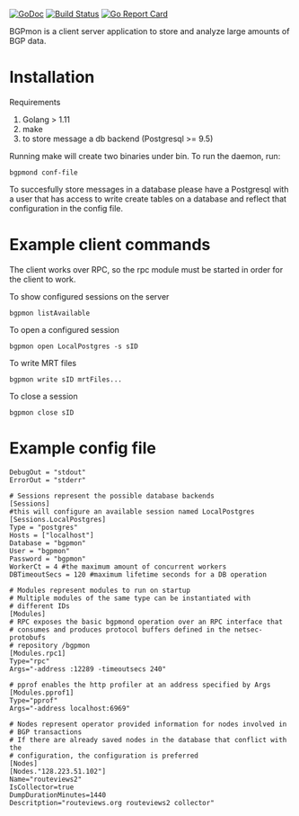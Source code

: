 [![GoDoc](https://godoc.org/github.com/CSUNetSec/bgpmon?status.svg)](https://godoc.org/github.com/CSUNetSec/bgpmon)
[![Build Status](https://travis-ci.org/CSUNetSec/bgpmon.svg?branch=master)](https://travis-ci.org/CSUNetSec/bgpmon)
[![Go Report Card](https://goreportcard.com/badge/github.com/CSUNetSec/bgpmon)](https://goreportcard.com/report/github.com/CSUNetSec/bgpmon)

BGPmon is a client server application to store and analyze large amounts
of BGP data.

# Installation

Requirements
1. Golang > 1.11
2. make
3. to store message a db backend (Postgresql >= 9.5)

Running make will create two binaries under bin. To run the daemon,
run:

    bgpmond conf-file

To succesfully store messages in a database please have a Postgresql with a user that has access to write
create tables on a database and reflect that configuration in the config file.

# Example client commands

The client works over RPC, so the rpc module must be started in order
for the client to work.

To show configured sessions on the server

    bgpmon listAvailable

To open a configured session

    bgpmon open LocalPostgres -s sID

To write MRT files

    bgpmon write sID mrtFiles...

To close a session

    bgpmon close sID

# Example config file

    DebugOut = "stdout"
    ErrorOut = "stderr"

    # Sessions represent the possible database backends
    [Sessions]
    #this will configure an available session named LocalPostgres
    [Sessions.LocalPostgres]
    Type = "postgres"
    Hosts = ["localhost"]
    Database = "bgpmon"
    User = "bgpmon"
    Password = "bgpmon"
    WorkerCt = 4 #the maximum amount of concurrent workers
    DBTimeoutSecs = 120 #maximum lifetime seconds for a DB operation

    # Modules represent modules to run on startup
    # Multiple modules of the same type can be instantiated with
    # different IDs
    [Modules]
    # RPC exposes the basic bgpmond operation over an RPC interface that
    # consumes and produces protocol buffers defined in the netsec-protobufs
    # repository /bgpmon
    [Modules.rpc1]
    Type="rpc"
    Args="-address :12289 -timeoutsecs 240"

    # pprof enables the http profiler at an address specified by Args
    [Modules.pprof1]
    Type="pprof"
    Args="-address localhost:6969"

    # Nodes represent operator provided information for nodes involved in
    # BGP transactions
    # If there are already saved nodes in the database that conflict with the
    # configuration, the configuration is preferred
    [Nodes]
    [Nodes."128.223.51.102"]
    Name="routeviews2"
    IsCollector=true
    DumpDurationMinutes=1440
    Descritption="routeviews.org routeviews2 collector"
